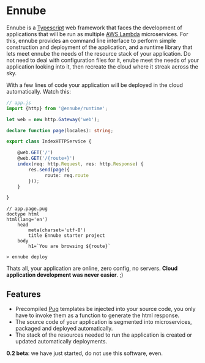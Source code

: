 # Ennube

Ennube is a [Typescript] web framework that faces the development of
applications that will be run as multiple [AWS Lambda] microservices. For this,
ennube provides an command line interface to perform simple construction and
deployment of the application, and a runtime library that lets meet ennube the
needs of the resource stack of your application. Do not need to deal with
configuration files for it, enube meet the needs of your application looking
into it, then recreate the cloud where it streak across the sky.

With a few lines of code your application will be deployed in the cloud
automatically. Watch this:


```typescript
// app.js
import {http} from '@ennube/runtime';

let web = new http.Gateway('web');

declare function page(locales): string;

export class IndexHTTPService {

    @web.GET('/')
    @web.GET('/{route+}')
    index(req: http.Request, res: http.Response) {
        res.send(page({
              route: req.route
        }));
    }

}
```

```Pug
// app.page.pug
doctype html
html(lang='en')
    head
        meta(charset='utf-8')
        title Ennube starter project
    body
        h1=`You are browsing ${route}`
```
`> ennube deploy`

Thats all, your application are online, zero config, no servers.
**Cloud application development was never easier**. ;)

## Features

- Precompiled [Pug] templates be injected into your source code, you only have
to invoke them as a function to generate the html response.
- The source code of your application is segmented into microservices, packaged
and deployed automatically.
- The stack of the resources needed to run the application is created or updated
automatically deployments.

**0.2 beta**: we have just started, do not use this software, even.

[Typescript]: <https://www.typescriptlang.org/index.html>
[AWS Lambda]: <https://aws.amazon.com/lambda/details/>
[Pug]: <https://pugjs.org>
